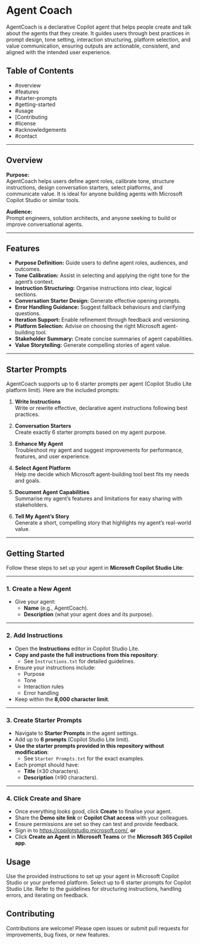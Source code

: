 # Agent Coach
AgentCoach is a declarative Copilot agent that helps people create and talk about the agents that they create. It guides users through best practices in prompt design, tone setting, interaction structuring, platform selection, and value communication, ensuring outputs are actionable, consistent, and aligned with the intended user experience.

## Table of Contents
- #overview
- #features
- #starter-prompts
- #getting-started
- #usage
- [Contributing
- #license
- #acknowledgements
- #contact

---

## Overview
**Purpose:**  
AgentCoach helps users define agent roles, calibrate tone, structure instructions, design conversation starters, select platforms, and communicate value. It is ideal for anyone building agents with Microsoft Copilot Studio or similar tools.  

**Audience:**  
Prompt engineers, solution architects, and anyone seeking to build or improve conversational agents.

---

## Features
- **Purpose Definition:** Guide users to define agent roles, audiences, and outcomes.  
- **Tone Calibration:** Assist in selecting and applying the right tone for the agent’s context.  
- **Instruction Structuring:** Organise instructions into clear, logical sections.  
- **Conversation Starter Design:** Generate effective opening prompts.  
- **Error Handling Guidance:** Suggest fallback behaviours and clarifying questions.  
- **Iteration Support:** Enable refinement through feedback and versioning.  
- **Platform Selection:** Advise on choosing the right Microsoft agent-building tool.  
- **Stakeholder Summary:** Create concise summaries of agent capabilities.  
- **Value Storytelling:** Generate compelling stories of agent value.  

---

## Starter Prompts
AgentCoach supports up to 6 starter prompts per agent (Copilot Studio Lite platform limit). Here are the included prompts:

1. **Write Instructions**  
   Write or rewrite effective, declarative agent instructions following best practices.

2. **Conversation Starters**  
   Create exactly 6 starter prompts based on my agent purpose.

3. **Enhance My Agent**  
   Troubleshoot my agent and suggest improvements for performance, features, and user experience.

4. **Select Agent Platform**  
   Help me decide which Microsoft agent-building tool best fits my needs and goals.

5. **Document Agent Capabilities**  
   Summarise my agent’s features and limitations for easy sharing with stakeholders.

6. **Tell My Agent’s Story**  
   Generate a short, compelling story that highlights my agent’s real-world value.

---

## Getting Started

Follow these steps to set up your agent in **Microsoft Copilot Studio Lite**:

---

### 1. Create a New Agent
- Give your agent:
  - **Name** (e.g., AgentCoach).
  - **Description** (what your agent does and its purpose).

---

### 2. Add Instructions
- Open the **Instructions** editor in Copilot Studio Lite.
- **Copy and paste the full instructions from this repository**:
  - See `Instructions.txt` for detailed guidelines.
- Ensure your instructions include:
  - Purpose
  - Tone
  - Interaction rules
  - Error handling
- Keep within the **8,000 character limit**.

---

### 3. Create Starter Prompts
- Navigate to **Starter Prompts** in the agent settings.
- Add up to **6 prompts** (Copilot Studio Lite limit).
- **Use the starter prompts provided in this repository without modification**:
  - See `Starter Prompts.txt` for the exact examples.
- Each prompt should have:
  - **Title** (≤30 characters).
  - **Description** (≤90 characters).

---

### 4. Click **Create** and Share
- Once everything looks good, click **Create** to finalise your agent.
- Share the **Demo site link** or **Copilot Chat access** with your colleagues.
- Ensure permissions are set so they can test and provide feedback.
- Sign in to https://copilotstudio.microsoft.com/, **or**
- Click **Create an Agent** in **Microsoft Teams** or the **Microsoft 365 Copilot app**.

## Usage
Use the provided instructions to set up your agent in Microsoft Copilot Studio or your preferred platform.
Select up to 6 starter prompts for Copilot Studio Lite.
Refer to the guidelines for structuring instructions, handling errors, and iterating on feedback.

## Contributing
Contributions are welcome! Please open issues or submit pull requests for improvements, bug fixes, or new features.
